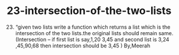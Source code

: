 # 23-intersection-of-the-two-lists
23. “given two lists write a function which returns a list which is the intersection of the two lists.the original lists should remain same. (Intersection – if first list is say,1,20 3,45 and second list is 3,24 ,45,90,68 then intersection should be 3,45 )             By,Meerah
